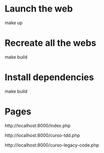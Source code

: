 # Launch the web
make up

# Recreate all the webs
make build

# Install dependencies
make build

# Pages

http://localhost:8000/index.php

http://localhost:8000/curso-tdd.php

http://localhost:8000/curso-legacy-code.php
